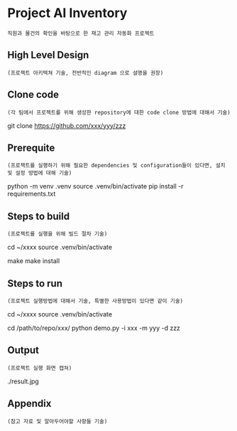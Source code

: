 # Project AI Inventory

    직원과 물건의 확인을 바탕으로 한 재고 관리 자동화 프로젝트

## High Level Design

    (프로젝트 아키텍쳐 기술, 전반적인 diagram 으로 설명을 권장)

## Clone code

    (각 팀에서 프로젝트를 위해 생성한 repository에 대한 code clone 방법에 대해서 기술)

git clone https://github.com/xxx/yyy/zzz

## Prerequite

    (프로잭트를 실행하기 위해 필요한 dependencies 및 configuration들이 있다면, 설치 및 설정 방법에 대해 기술)

python -m venv .venv
source .venv/bin/activate
pip install -r requirements.txt

## Steps to build

    (프로젝트를 실행을 위해 빌드 절차 기술)

cd ~/xxxx
source .venv/bin/activate

make
make install

## Steps to run

    (프로젝트 실행방법에 대해서 기술, 특별한 사용방법이 있다면 같이 기술)

cd ~/xxxx
source .venv/bin/activate

cd /path/to/repo/xxx/
python demo.py -i xxx -m yyy -d zzz

## Output

    (프로젝트 실행 화면 캡쳐)

./result.jpg

## Appendix

    (참고 자료 및 알아두어야할 사항들 기술)
